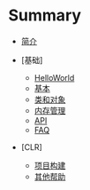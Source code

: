 # Summary

* [简介](README.md)

* [基础]
    * [HelloWorld](./BASE/Hello.md)
    * [基本](./BASE/Basic.md)
    * [类和对象](./BASE/ClassObject.md)
    * [内存管理](./BASE/Mem.md)
    * [API](./BASE/API.md)
    * [FAQ](./BASE/FAQ.md)

* [CLR]
    * [项目构建](./CLR/CLR_Hello.md)
    * [其他帮助](./CLR/CLR.md)
    